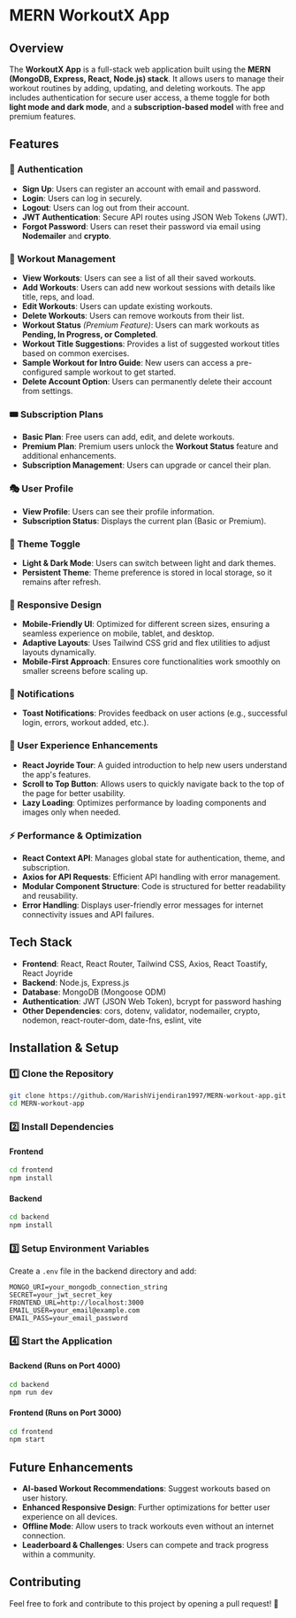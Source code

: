 # MERN WorkoutX App

## Overview

The **WorkoutX App** is a full-stack web application built using the **MERN (MongoDB, Express, React, Node.js) stack**. It allows users to manage their workout routines by adding, updating, and deleting workouts. The app includes authentication for secure user access, a theme toggle for both **light mode and dark mode**, and a **subscription-based model** with free and premium features.

## Features

### 🔐 Authentication

- **Sign Up**: Users can register an account with email and password.
- **Login**: Users can log in securely.
- **Logout**: Users can log out from their account.
- **JWT Authentication**: Secure API routes using JSON Web Tokens (JWT).
- **Forgot Password**: Users can reset their password via email using **Nodemailer** and **crypto**.

### 💪 Workout Management

- **View Workouts**: Users can see a list of all their saved workouts.
- **Add Workouts**: Users can add new workout sessions with details like title, reps, and load.
- **Edit Workouts**: Users can update existing workouts.
- **Delete Workouts**: Users can remove workouts from their list.
- **Workout Status** *(Premium Feature)*: Users can mark workouts as **Pending, In Progress, or Completed**.
- **Workout Title Suggestions**: Provides a list of suggested workout titles based on common exercises.
- **Sample Workout for Intro Guide**: New users can access a pre-configured sample workout to get started.
- **Delete Account Option**: Users can permanently delete their account from settings.

### 🎟️ Subscription Plans

- **Basic Plan**: Free users can add, edit, and delete workouts.
- **Premium Plan**: Premium users unlock the **Workout Status** feature and additional enhancements.
- **Subscription Management**: Users can upgrade or cancel their plan.

### 🎭 User Profile

- **View Profile**: Users can see their profile information.
- **Subscription Status**: Displays the current plan (Basic or Premium).

### 🎨 Theme Toggle

- **Light & Dark Mode**: Users can switch between light and dark themes.
- **Persistent Theme**: Theme preference is stored in local storage, so it remains after refresh.

### 📱 Responsive Design

- **Mobile-Friendly UI**: Optimized for different screen sizes, ensuring a seamless experience on mobile, tablet, and desktop.
- **Adaptive Layouts**: Uses Tailwind CSS grid and flex utilities to adjust layouts dynamically.
- **Mobile-First Approach**: Ensures core functionalities work smoothly on smaller screens before scaling up.

### 🔔 Notifications

- **Toast Notifications**: Provides feedback on user actions (e.g., successful login, errors, workout added, etc.).

### 🚀 User Experience Enhancements

- **React Joyride Tour**: A guided introduction to help new users understand the app's features.
- **Scroll to Top Button**: Allows users to quickly navigate back to the top of the page for better usability.
- **Lazy Loading**: Optimizes performance by loading components and images only when needed.

### ⚡ Performance & Optimization

- **React Context API**: Manages global state for authentication, theme, and subscription.
- **Axios for API Requests**: Efficient API handling with error management.
- **Modular Component Structure**: Code is structured for better readability and reusability.
- **Error Handling**: Displays user-friendly error messages for internet connectivity issues and API failures.

## Tech Stack

- **Frontend**: React, React Router, Tailwind CSS, Axios, React Toastify, React Joyride
- **Backend**: Node.js, Express.js
- **Database**: MongoDB (Mongoose ODM)
- **Authentication**: JWT (JSON Web Token), bcrypt for password hashing
- **Other Dependencies**: cors, dotenv, validator, nodemailer, crypto, nodemon, react-router-dom, date-fns, eslint, vite

## Installation & Setup

### 1️⃣ Clone the Repository

```sh
git clone https://github.com/HarishVijendiran1997/MERN-workout-app.git
cd MERN-workout-app
```

### 2️⃣ Install Dependencies

#### Frontend

```sh
cd frontend
npm install
```

#### Backend

```sh
cd backend
npm install
```

### 3️⃣ Setup Environment Variables

Create a `.env` file in the backend directory and add:

```
MONGO_URI=your_mongodb_connection_string
SECRET=your_jwt_secret_key
FRONTEND_URL=http://localhost:3000
EMAIL_USER=your_email@example.com
EMAIL_PASS=your_email_password
```

### 4️⃣ Start the Application

#### Backend (Runs on Port 4000)

```sh
cd backend
npm run dev
```

#### Frontend (Runs on Port 3000)

```sh
cd frontend
npm start
```

## Future Enhancements

- **AI-based Workout Recommendations**: Suggest workouts based on user history.
- **Enhanced Responsive Design**: Further optimizations for better user experience on all devices.
- **Offline Mode**: Allow users to track workouts even without an internet connection.
- **Leaderboard & Challenges**: Users can compete and track progress within a community.

## Contributing

Feel free to fork and contribute to this project by opening a pull request! 🚀

